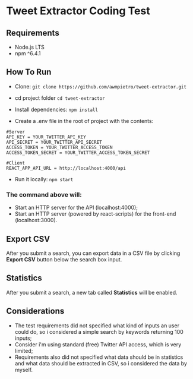# Tweet Extractor Coding Test

## Requirements

- Node.js LTS
- npm ^6.4.1

## How To Run

- Clone:
`git clone https://github.com/awmpietro/tweet-extractor.git`

- cd project folder
`cd tweet-extractor`

- Install dependencies:
`npm install`

- Create a .env file in the root of project with the contents:
```
#Server
API_KEY = YOUR_TWITTER_API_KEY
API_SECRET = YOUR_TWITTER_API_SECRET
ACCESS_TOKEN = YOUR_TWITTER_ACCESS_TOKEN
ACCESS_TOKEN_SECRET = YOUR_TWITTER_ACCESS_TOKEN_SECRET

#Client
REACT_APP_API_URL = http://localhost:4000/api
```
- Run it locally:
`npm start`

###  The command above will:
- Start an HTTP server for the API (localhost:4000);
- Start an HTTP server (powered by react-scripts) for the front-end (localhost:3000).

## Export CSV

After you submit a search, you can export data in a CSV file by clicking **Export CSV** button below the search box input.

## Statistics

After you submit a search, a new tab called **Statistics** will be enabled.

## Considerations

- The test requirements did not specified what kind of inputs an user could do, so i considered a simple search by keywords returning 100 inputs;
- Consider i'm using standard (free) Twitter API access, which is very limited;
- Requirements also did not specified what data should be in statistics and what data should be extracted in CSV, so i considered the data by myself.